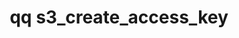 ---
category: s3
command: s3_create_access_key
optional_options:
- alternate: []
  help: The auth_id of the Qumulo Core user
  name: --auth-id
  required: false
- alternate: []
  help: Create an s3 access key for the currently logged on user
  name: --self
  required: false
permalink: /qq-cli-command-guide/s3/s3_create_access_key.html
positional_options:
- help: An auth_id, SID, or a name optionally qualified by a domain prefix (for example,
    "local:name", "ad:name", "AD\name") or an ID type (for example, "auth_id:513",
    "SID:S-1-1-0"). Qumulo Core supports only users (not groups) for S3 access keys.
  name: identifier
  required: true
sidebar: qq_cli_command_reference_sidebar
summary: This section explains how to use the <code>qq s3_create_access_key</code>
  command.
synopsis: Create S3 access key
title: qq s3_create_access_key
usage: qq s3_create_access_key [-h] [--auth-id AUTH_ID] [--self] [identifier]
zendesk_source: qq CLI Command Guide

---